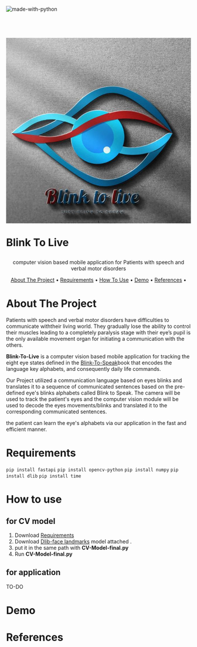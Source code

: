 ![made-with-python](https://img.shields.io/badge/Made%20with-Python3-brightgreen)
<!-- LOGO -->
<br />
<h1>
<p align="center">

![logo-removebg-preview.png](readme_assests/logo.jpg)
<p color ="blue" ,align="center"  
<br>Blink To Live 

</h1>
  <p align="center">
    computer vision based mobile application for Patients with speech and verbal motor disorders
    <br />
    </p>
</p>
<p align="center">
  <a href="#about-the-project">About The Project</a> •
  <a href="# Requirements">Requirements</a> •
  <a href="#How-to-use">How To Use</a> •
  <a href="#Demo">Demo</a> •
  <a href="#References">References</a> •
</p>  

<p align="center">

# About The Project  

Patients with speech and verbal motor disorders have difficulties to communicate withtheir living world. They gradually lose the ability to control their muscles leading to a completely paralysis stage with their eye’s pupil is the only available movement organ for initiating a communication with the others. 



**Blink-To-Live** is a computer vision based mobile application for tracking the eight eye states defined in the [Blink-To-Speak](https://www.blinktospeak.com/blink-to-speak-book)book that encodes the language key alphabets, and consequently daily life commands.


Our Project utilized a communication language based on eyes blinks and translates it to a sequence of communicated sentences based on the pre-defined eye's blinks alphabets called Blink to Speak. The camera will be used to track the patient's eyes and the computer vision module will be used to decode the eyes movements/blinks and translated it to the corresponding communicated sentences. 


the patient can learn the eye's alphabets via our application in the fast and efficient manner.
# Requirements 
`pip install fastapi`
`pip install opencv-python`
`pip install numpy`
`pip install dlib`
`pip install time`

# How to use 
## for CV model
1. Download [Requirements](https://github.com/ZW01f/BlinkToLive/tree/master/computer%20vision/Dlibface_landmarks%20model) 
2. Download [Dlib-face landmarks](https://github.com/ZW01f/BlinkToLive/tree/master/computer%20vision/Dlibface_landmarks%20model) model attached .
3. put it in the same path with **CV-Model-final.py** 
4. Run **CV-Model-final.py** 

## for application
TO-DO

# Demo 


# References
